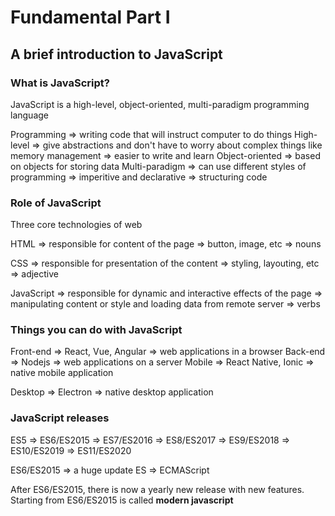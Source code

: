 # Fundamental Part I

## A brief introduction to JavaScript

### What is JavaScript?
JavaScript is a high-level, object-oriented, multi-paradigm programming language

Programming => writing code that will instruct computer to do things
High-level => give abstractions and don't have to worry about complex things like memory management
           => easier to write and learn
Object-oriented => based on objects for storing data
Multi-paradigm => can use different styles of programming
               => imperitive and declarative 
               => structuring code

### Role of JavaScript

Three core technologies of web

HTML => responsible for content of the page
     => button, image, etc
     => nouns

CSS => responsible for presentation of the content
    => styling, layouting, etc
    => adjective

JavaScript => responsible for dynamic and interactive effects of the page
           => manipulating content or style and loading data from remote server
           => verbs

### Things you can do with JavaScript

Front-end => React, Vue, Angular
          => web applications in a browser
Back-end => Nodejs
         => web applications on a server
Mobile => React Native, Ionic
       => native mobile application

Desktop => Electron
        => native desktop application

### JavaScript releases

ES5 => ES6/ES2015 => ES7/ES2016 => ES8/ES2017 => ES9/ES2018 => ES10/ES2019 => ES11/ES2020

ES6/ES2015 => a huge update
ES => ECMAScript

After ES6/ES2015, there is now a yearly new release with new features. Starting from ES6/ES2015 is called **modern javascript**